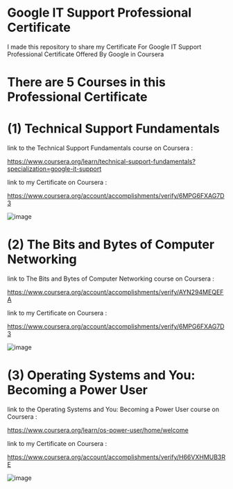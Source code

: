 # Google IT Support Professional Certificate

I made this repository to share my Certificate For Google IT Support Professional Certificate 
Offered By Google in Coursera

# There are 5 Courses in this Professional Certificate

# (1) Technical Support Fundamentals

link to the Technical Support Fundamentals course on Coursera :

https://www.coursera.org/learn/technical-support-fundamentals?specialization=google-it-support


link to my Certificate on Coursera : 

https://www.coursera.org/account/accomplishments/verify/6MPG6FXAG7D3

![image](https://user-images.githubusercontent.com/51326421/100516729-6600bd00-31b8-11eb-8d11-84bffc61cdf0.png)




# (2)  The Bits and Bytes of Computer Networking

link to The Bits and Bytes of Computer Networking course on Coursera :

https://www.coursera.org/account/accomplishments/verify/AYN294MEQEFA


link to my Certificate on Coursera : 

https://www.coursera.org/account/accomplishments/verify/6MPG6FXAG7D3


![image](https://user-images.githubusercontent.com/51326421/100516885-7f563900-31b9-11eb-9427-1f9f23688405.png)


# (3)  Operating Systems and You: Becoming a Power User

link to the Operating Systems and You: Becoming a Power User course on Coursera :

https://www.coursera.org/learn/os-power-user/home/welcome


link to my Certificate on Coursera : 

https://www.coursera.org/account/accomplishments/verify/H66VXHMUB3RE


![image](https://user-images.githubusercontent.com/51326421/100516977-1b804000-31ba-11eb-9dc5-ff5fbd7cbb9d.png)





